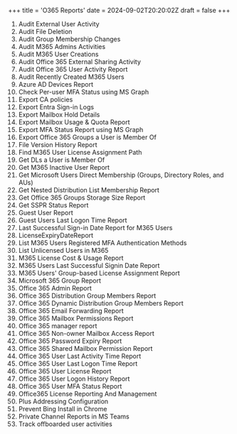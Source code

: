 +++
title = 'O365 Reports'
date = 2024-09-02T20:20:02Z
draft = false
+++


1. Audit External User Activity
2. Audit File Deletion
3. Audit Group Membership Changes
4. Audit M365 Admins Activities
5. Audit M365 User Creations
6. Audit Office 365 External Sharing Activity
7. Audit Office 365 User Activity Report
8. Audit Recently Created M365 Users
9. Azure AD Devices Report
10. Check Per-user MFA Status using MS Graph
11. Export CA policies
12. Export Entra Sign-in Logs
13. Export Mailbox Hold Details
14. Export Mailbox Usage & Quota Report
15. Export MFA Status Report using MS Graph
16. Export Office 365 Groups a User is Member Of
17. File Version History Report
18. Find M365 User License Assignment Path
19. Get DLs a User is Member Of
20. Get M365 Inactive User Report
21. Get Microsoft Users Direct Membership (Groups, Directory Roles, and AUs)
22. Get Nested Distribution List Membership Report
23. Get Office 365 Groups Storage Size Report
24. Get SSPR Status Report
25. Guest User Report
26. Guest Users Last Logon Time Report
27. Last Successful Sign-in Date Report for M365 Users
28. LicenseExpiryDateReport
29. List M365 Users Registered MFA Authentication Methods
30. List Unlicensed Users in M365
31. M365 License Cost & Usage Report
32. M365 Users Last Successful Signin Date Report
33. M365 Users' Group-based License Assignment Report
34. Microsoft 365 Group Report
35. Office 365 Admin Report
36. Office 365 Distribution Group Members Report
37. Office 365 Dynamic Distribution Group Members Report
38. Office 365 Email Forwarding Report
39. Office 365 Mailbox Permissions Report
40. Office 365 manager report
41. Office 365 Non-owner Mailbox Access Report
42. Office 365 Password Expiry Report
43. Office 365 Shared Mailbox Permission Report
44. Office 365 User Last Activity Time Report
45. Office 365 User Last Logon Time Report
46. Office 365 User License Report
47. Office 365 User Logon History Report
48. Office 365 User MFA Status Report
49. Office365 License Reporting And Management
50. Plus Addressing Configuration
51. Prevent Bing Install in Chrome
52. Private Channel Reports in MS Teams
53. Track offboarded user activities
